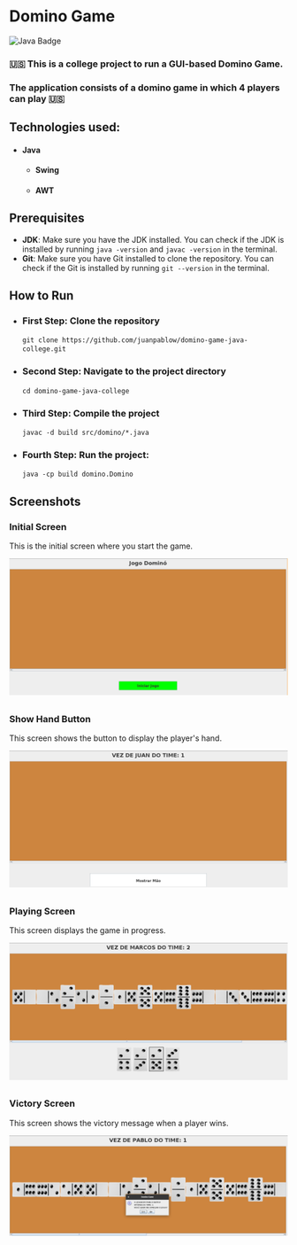 # Domino Game

![Java Badge](https://img.shields.io/badge/Java-ED8B00?style=for-the-badge&logo=openjdk&logoColor=white)

### 🇺🇸 This is a college project to run a GUI-based Domino Game. 
### The application consists of a domino game in which 4 players can play 🇺🇸

##
## Technologies used:
  - #### Java
    - #### Swing
    - #### AWT

## Prerequisites
  - **JDK**: Make sure you have the JDK installed. You can check if the JDK is installed by running `java -version` and `javac -version` in the terminal.
  - **Git**: Make sure you have Git installed to clone the repository. You can check if the Git is installed by running `git --version` in the terminal.

## How to Run

 - ### First Step: Clone the repository
    ```console
    git clone https://github.com/juanpablow/domino-game-java-college.git
    ```
 - ### Second Step: Navigate to the project directory
    ```console
    cd domino-game-java-college
    ```
 - ### Third Step: Compile the project
    ```console
    javac -d build src/domino/*.java
    ```
 - ### Fourth Step: Run the project:
    ```console
    java -cp build domino.Domino
    ```
## Screenshots

### Initial Screen

This is the initial screen where you start the game.

![Initial Screen](https://github.com/juanpablow/domino-game-java-college/blob/main/docs/images/screen_start.png)
##
### Show Hand Button

This screen shows the button to display the player's hand.

![Show Hand Button](https://github.com/juanpablow/domino-game-java-college/blob/main/docs/images/screen_show_hand.png)
##
### Playing Screen

This screen displays the game in progress.

![Playing Screen](https://github.com/juanpablow/domino-game-java-college/blob/main/docs/images/screen_playing.png)
##
### Victory Screen

This screen shows the victory message when a player wins.

![Victory Screen](https://github.com/juanpablow/domino-game-java-college/blob/main/docs/images/screen_win.png)
